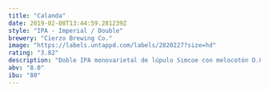 ```yaml
---
title: "Calanda"
date: 2019-02-08T13:44:59.281239Z
style: "IPA - Imperial / Double"
brewery: "Cierzo Brewing Co."
image: "https://labels.untappd.com/labels/2820227?size=hd"
rating: "3.82"
description: "Doble IPA monovarietal de lúpulo Simcoe con melocotón D.O. Calanda (Aragón). El melocotón se emplea de forma natural en la fermentación, consiguiendo así los fantásticos aromas y sabores que aporta este fruto."
abv: "8.0"
ibu: "80"
---
```

